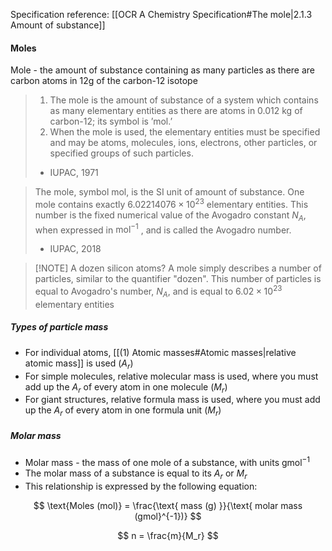 Specification reference: [[OCR A Chemistry Specification#The mole|2.1.3 Amount of substance]]
#### Moles
Mole - the amount of substance containing as many particles as there are carbon atoms in 12g of the carbon-12 isotope

> 1. The mole is the amount of substance of a system which contains as many elementary entities as there are atoms in 0.012 kg of carbon-12; its symbol is ’mol.’  
> 2. When the mole is used, the elementary entities must be specified and may be atoms, molecules, ions, electrons, other particles, or specified groups of such particles.
> - IUPAC, 1971

> The mole, symbol mol, is the SI unit of amount of substance. One mole contains exactly $6.02214076 \times 10^{23}$ elementary entities. This number is the fixed numerical value of the Avogadro constant $N_A$, when expressed in $\text{mol}^{-1}$ , and is called the Avogadro number.
> - IUPAC, 2018


> [!NOTE] A dozen silicon atoms?
> A mole simply describes a number of particles, similar to the quantifier "dozen". This number of particles is equal to Avogadro's number, $N_A$, and is equal to $6.02 \times 10^{23}$ elementary entities

##### Types of particle mass
- For individual atoms, [[(1) Atomic masses#Atomic masses|relative atomic mass]] is used ($A_r$)
- For simple molecules, relative molecular mass is used, where you must add up the $A_r$ of every atom in one molecule ($M_r$)
- For giant structures, relative formula mass is used, where you must add up the $A_r$ of every atom in one formula unit ($M_r$)

##### Molar mass
- Molar mass - the mass of one mole of a substance, with units $\text{gmol}^{-1}$ 
- The molar mass of a substance is equal to its $A_r$ or $M_r$ 
- This relationship is expressed by the following equation:

$$
\text{Moles (mol)} = \frac{\text{ mass (g) }}{\text{ molar mass (gmol}^{-1})}
$$

$$
n = \frac{m}{M_r}
$$